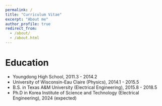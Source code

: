 ```yaml
---
permalink: /
title: "Curriculum Vitae"
excerpt: "About me"
author_profile: true
redirect_from: 
  - /about/
  - /about.html
---
```


Education
======
* Youngdong High School, 2011.3 - 2014.2
* University of Wisconsin-Eau Claire (Physics), 2014.1 - 2015.5
* B.S. in Texas A&M University (Electrical Engineering), 2015.8 - 2018.5
* Ph.D in Korea Institute of Science and Technology (Electrical Engineering), 2024 (expected)

<!-- 
Experience
======
* 2022 ICIP Reviewer. -->
